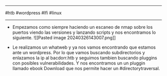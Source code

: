 ----------
#htb #wordpress #lfi #linux 

-----------

- Empezamos como siempre haciendo un escaneo de nmap sobre los puertos viendo las versiones y lanzando scripts y nos encontramos lo siguiente.
![[Pasted image 20240326143007.png]]

- Le realizamos un whatweb y ya nos vamos encontrando que estamos ante un wordpress. Por lo que vamos buscando subdirectorios y enlazamos la ip al bacdorr.htb y seguimos tambien buscando pluggins con posibles vulnerabilidades. Y nos encontramos un un pluggin llamado ebook Download que nos permite hacer un #directorytraversal.